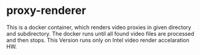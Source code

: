 # proxy-renderer
This is a docker container, which renders video proxies in given directory and subdirectory. The docker runs until all found video files are processed and then stops. This Version runs only on Intel video render accelaration HW.
